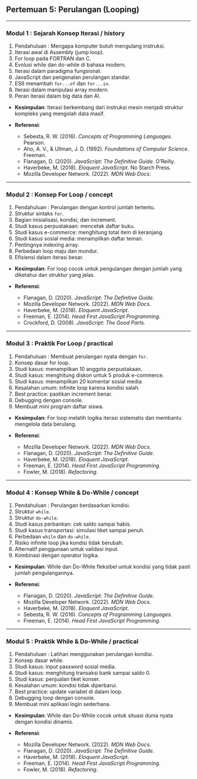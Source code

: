 ## Pertemuan 5: Perulangan (Looping)

---

### Modul 1 : Sejarah Konsep Iterasi / history

1. Pendahuluan : Mengapa komputer butuh mengulang instruksi.
2. Iterasi awal di Assembly (jump loop).
3. For loop pada FORTRAN dan C.
4. Evolusi while dan do-while di bahasa modern.
5. Iterasi dalam paradigma fungsional.
6. JavaScript dan pengenalan perulangan standar.
7. ES6 menambah `for...of` dan `for...in`.
8. Iterasi dalam manipulasi array modern.
9. Peran iterasi dalam big data dan AI.

* **Kesimpulan**: Iterasi berkembang dari instruksi mesin menjadi struktur kompleks yang mengolah data masif.
* **Referensi**:

  * Sebesta, R. W. (2016). *Concepts of Programming Languages*. Pearson.
  * Aho, A. V., & Ullman, J. D. (1992). *Foundations of Computer Science*. Freeman.
  * Flanagan, D. (2020). *JavaScript: The Definitive Guide*. O’Reilly.
  * Haverbeke, M. (2018). *Eloquent JavaScript*. No Starch Press.
  * Mozilla Developer Network. (2022). *MDN Web Docs*.

---

### Modul 2 : Konsep For Loop / concept

1. Pendahuluan : Perulangan dengan kontrol jumlah tertentu.
2. Struktur sintaks `for`.
3. Bagian inisialisasi, kondisi, dan increment.
4. Studi kasus perpustakaan: mencetak daftar buku.
5. Studi kasus e-commerce: menghitung total item di keranjang.
6. Studi kasus sosial media: menampilkan daftar teman.
7. Pentingnya indexing array.
8. Perbedaan loop maju dan mundur.
9. Efisiensi dalam iterasi besar.

* **Kesimpulan**: For loop cocok untuk pengulangan dengan jumlah yang diketahui dan struktur yang jelas.
* **Referensi**:

  * Flanagan, D. (2020). *JavaScript: The Definitive Guide*.
  * Mozilla Developer Network. (2022). *MDN Web Docs*.
  * Haverbeke, M. (2018). *Eloquent JavaScript*.
  * Freeman, E. (2014). *Head First JavaScript Programming*.
  * Crockford, D. (2008). *JavaScript: The Good Parts*.

---

### Modul 3 : Praktik For Loop / practical

1. Pendahuluan : Membuat perulangan nyata dengan `for`.
2. Konsep dasar for loop.
3. Studi kasus: menampilkan 10 anggota perpustakaan.
4. Studi kasus: menghitung diskon untuk 5 produk e-commerce.
5. Studi kasus: menampilkan 20 komentar sosial media.
6. Kesalahan umum: infinite loop karena kondisi salah.
7. Best practice: pastikan increment benar.
8. Debugging dengan console.
9. Membuat mini program daftar siswa.

* **Kesimpulan**: For loop melatih logika iterasi sistematis dan membantu mengelola data berulang.
* **Referensi**:

  * Mozilla Developer Network. (2022). *MDN Web Docs*.
  * Flanagan, D. (2020). *JavaScript: The Definitive Guide*.
  * Haverbeke, M. (2018). *Eloquent JavaScript*.
  * Freeman, E. (2014). *Head First JavaScript Programming*.
  * Fowler, M. (2018). *Refactoring*.

---

### Modul 4 : Konsep While & Do-While / concept

1. Pendahuluan : Perulangan berdasarkan kondisi.
2. Struktur `while`.
3. Struktur `do-while`.
4. Studi kasus perbankan: cek saldo sampai habis.
5. Studi kasus transportasi: simulasi tiket sampai penuh.
6. Perbedaan `while` dan `do-while`.
7. Risiko infinite loop jika kondisi tidak berubah.
8. Alternatif penggunaan untuk validasi input.
9. Kombinasi dengan operator logika.

* **Kesimpulan**: While dan Do-While fleksibel untuk kondisi yang tidak pasti jumlah pengulangannya.
* **Referensi**:

  * Flanagan, D. (2020). *JavaScript: The Definitive Guide*.
  * Mozilla Developer Network. (2022). *MDN Web Docs*.
  * Haverbeke, M. (2018). *Eloquent JavaScript*.
  * Sebesta, R. W. (2016). *Concepts of Programming Languages*.
  * Freeman, E. (2014). *Head First JavaScript Programming*.

---

### Modul 5 : Praktik While & Do-While / practical

1. Pendahuluan : Latihan menggunakan perulangan kondisi.
2. Konsep dasar while.
3. Studi kasus: input password sosial media.
4. Studi kasus: menghitung transaksi bank sampai saldo 0.
5. Studi kasus: penjualan tiket konser.
6. Kesalahan umum: kondisi tidak diperbarui.
7. Best practice: update variabel di dalam loop.
8. Debugging loop dengan console.
9. Membuat mini aplikasi login sederhana.

* **Kesimpulan**: While dan Do-While cocok untuk situasi dunia nyata dengan kondisi dinamis.
* **Referensi**:

  * Mozilla Developer Network. (2022). *MDN Web Docs*.
  * Flanagan, D. (2020). *JavaScript: The Definitive Guide*.
  * Haverbeke, M. (2018). *Eloquent JavaScript*.
  * Freeman, E. (2014). *Head First JavaScript Programming*.
  * Fowler, M. (2018). *Refactoring*.